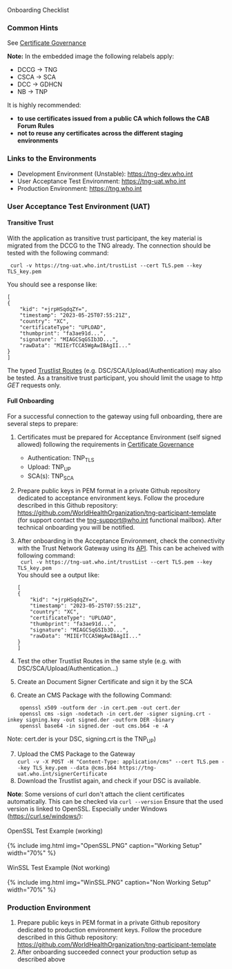 Onboarding Checklist

### Common Hints

See [Certificate Governance](concepts_certificate_governance.html)

**Note:** In the embedded image the following relabels apply:
* DCCG -> TNG
* CSCA -> SCA
* DCC -> GDHCN
* NB -> TNP


It is highly recommended:
- **to use certificates issued from a public CA which follows the CAB Forum Rules**
- **not to reuse any certificates across the different staging environments**

### Links to the Environments

- Development Environment (Unstable): https://tng-dev.who.int
- User Acceptance Test Environment: https://tng-uat.who.int
- Production Environment: https://tng.who.int

### User Acceptance Test Environment (UAT)

#### Transitive Trust

With the application as transitive trust participant, the key material is migrated from the DCCG to the TNG already.
The connection should be tested with the following command:

``` curl -v https://tng-uat.who.int/trustList --cert TLS.pem --key TLS_key.pem``` <br>

You should see a response like: <br>

```
[
{
    "kid": "+jrpHSqdqZY=",
    "timestamp": "2023-05-25T07:55:21Z",
    "country": "XC",
    "certificateType": "UPLOAD",
    "thumbprint": "fa3ae91d...",
    "signature": "MIAGCSqGSIb3D...",
    "rawData": "MIIErTCCA5WgAwIBAgII..."
}
]
```

The typed [Trustlist Routes]( https://worldhealthorganization.github.io/smart-trust-network-gateway/#/Trust%20Lists/downloadTrustListFilteredByType) (e.g. DSC/SCA/Upload/Authentication) may also be tested. 
As a transitive trust participant, you should limit the usage to http *GET* requests only.

#### Full Onboarding

For a successful connection to the gateway using full onboarding, there are several steps to prepare:

 1) Certificates must be prepared for Acceptance Environment (self signed allowed) following the requirements in [Certificate Governance](concepts_certificate_governance.html)
    - Authentication: TNP<sub>TLS</sub>
    - Upload:   TNP<sub>UP</sub>
    - SCA(s):  TNP<sub>SCA</sub>
    
 2) Prepare public keys in PEM format in a private Github repository dedicated to acceptance environment keys. Follow the  procedure described in this Github repository: https://github.com/WorldHealthOrganization/tng-participant-template (for support contact the tng-support@who.int functional mailbox). After technical onboarding you will be notified.

 3) After onboarding in the Acceptance Environment, check the connectivity with the Trust Network Gateway using its [API](openapi).  This can be acheived with following command:<br>
  ``` curl -v https://tng-uat.who.int/trustList --cert TLS.pem --key TLS_key.pem``` <br>
    You should see a output like: <br>
 
    ```
    [
    {
        "kid": "+jrpHSqdqZY=",
        "timestamp": "2023-05-25T07:55:21Z",
        "country": "XC",
        "certificateType": "UPLOAD",
        "thumbprint": "fa3ae91d...",
        "signature": "MIAGCSqGSIb3D...",
        "rawData": "MIIErTCCA5WgAwIBAgII..."
    }
    ]
    ```

 4) Test the other Trustlist Routes in the same style (e.g. with DSC/SCA/Upload/Authentication...) <br>
 5) Create an Document Signer Certificate and sign it by the SCA <br>
 6) Create an CMS Package with the following Command: <br>

  ``` 
      openssl x509 -outform der -in cert.pem -out cert.der
      openssl cms -sign -nodetach -in cert.der -signer signing.crt -inkey signing.key -out signed.der -outform DER -binary
      openssl base64 -in signed.der -out cms.b64 -e -A 
  ``` 
   Note: cert.der is your DSC, signing.crt is the TNP<sub>UP</sub>)
  
 7) Upload the CMS Package to the Gateway<br>
    ```curl -v -X POST -H "Content-Type: application/cms" --cert TLS.pem --key TLS_key.pem --data @cms.b64 https://tng-uat.who.int/signerCertificate``` <br>
 8) Download the Trustlist again, and check if your DSC is available.
 
 
**Note**: Some versions of curl don't attach the client certificates automatically. This can be checked via
``` curl --version ```
Ensure that the used version is linked to OpenSSL. Especially under Windows (https://curl.se/windows/): 
<br><br>
OpenSSL Test Example (working)<br>
<br>
{% include img.html img="OpenSSL.PNG" caption="Working Setup" width="70%" %}
<br><br>
WinSSL Test Example (Not working)
<br><br>
{% include img.html img="WinSSL.PNG" caption="Non Working Setup" width="70%" %}



### Production Environment

1) Prepare public keys in PEM format in a private Github repository dedicated to production environment keys. Follow the  procedure described in this Github repository: https://github.com/WorldHealthOrganization/tng-participant-template
2) After onboarding succeeded connect your production setup as described above



    

